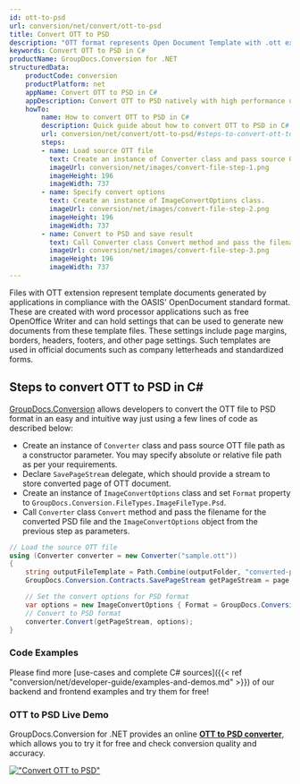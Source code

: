 ```yaml
---
id: ott-to-psd
url: conversion/net/convert/ott-to-psd
title: Convert OTT to PSD
description: "OTT format represents Open Document Template with .ott extension. Learn how to convert OTT to PSD file programmatically in C# language using GroupDocs.Conversion for .NET library."
keywords: Convert OTT to PSD in C#
productName: GroupDocs.Conversion for .NET
structuredData:
    productCode: conversion
    productPlatform: net
    appName: Convert OTT to PSD in C#
    appDescription: Convert OTT to PSD natively with high performance using C# language and server side GroupDocs.Conversion for .NET APIs, without the use of any software like Microsoft or Open Office.
    howTo:
        name: How to convert OTT to PSD in C# 
        description: Quick guide about how to convert OTT to PSD in C# with high performance and accuracy.
        url: conversion/net/convert/ott-to-psd/#steps-to-convert-ott-to-psd-in-c
        steps:
        - name: Load source OTT file 
          text: Create an instance of Converter class and pass source OTT file path as a constructor parameter. You may specify absolute or relative file path as per your requirements. 
          imageUrl: conversion/net/images/convert-file-step-1.png
          imageHeight: 196
          imageWidth: 737
        - name: Specify convert options 
          text: Create an instance of ImageConvertOptions class.
          imageUrl: conversion/net/images/convert-file-step-2.png
          imageHeight: 196
          imageWidth: 737
        - name: Convert to PSD and save result 
          text: Call Converter class Convert method and pass the filename for the converted HTML file and the ImageConvertOptions object from the previous step as parameters.
          imageUrl: conversion/net/images/convert-file-step-3.png
          imageHeight: 196
          imageWidth: 737
---
```


Files with OTT extension represent template documents generated by applications in compliance with the OASIS' OpenDocument standard format. These are created with word processor applications such as free OpenOffice Writer and can hold settings that can be used to generate new documents from these template files. These settings include page margins, borders, headers, footers, and other page settings. Such templates are used in official documents such as company letterheads and standardized forms.

## Steps to convert OTT to PSD in C#

[GroupDocs.Conversion](https://products.groupdocs.com/conversion/net) allows developers to convert the OTT file to PSD format in an easy and intuitive way just using a few lines of code as described below:

* Create an instance of `Converter` class and pass source OTT file path as a constructor parameter. You may specify absolute or relative file path as per your requirements. 
* Declare `SavePageStream` delegate, which should provide a stream to store converted page of OTT document.
* Create an instance of `ImageConvertOptions` class and set `Format` property to `GroupDocs.Conversion.FileTypes.ImageFileType.Psd`.
* Call `Converter` class `Convert` method and pass the filename for the converted PSD file and the `ImageConvertOptions` object from the previous step as parameters.

```csharp
// Load the source OTT file
using (Converter converter = new Converter("sample.ott"))
{
    string outputFileTemplate = Path.Combine(outputFolder, "converted-page-{0}.psd");
    GroupDocs.Conversion.Contracts.SavePageStream getPageStream = page => new FileStream(string.Format(outputFileTemplate, page), FileMode.Create);

    // Set the convert options for PSD format
    var options = new ImageConvertOptions { Format = GroupDocs.Conversion.FileTypes.ImageFileType.Psd };   
    // Convert to PSD format
    converter.Convert(getPageStream, options);
}
```

### Code Examples

Please find more [use-cases and complete C# sources]({{< ref "conversion/net/developer-guide/examples-and-demos.md" >}}) of our backend and frontend examples and try them for free!

### OTT to PSD Live Demo

GroupDocs.Conversion for .NET provides an online [**OTT to PSD converter**](https://products.groupdocs.app/conversion/ott-to-psd), which allows you to try it for free and check conversion quality and accuracy.

[!["Convert OTT to PSD"](conversion/net/images/convert-to-psd/convert-ott-to-psd.png)](https://products.groupdocs.app/conversion/ott-to-psd)
